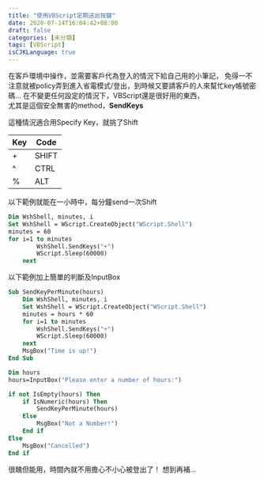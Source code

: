 ```yaml
---
title: "使用VBScript定期送出按鍵"
date: 2020-07-14T16:04:42+08:00
draft: false
categories: [未分類]
tags: [VBScript]
isCJKLanguage: true
---
```

在客戶環境中操作，並需要客戶代為登入的情況下給自己用的小筆記，
免得一不注意就被policy弄到進入省電模式/登出，到時候又要請客戶的人來幫忙key帳號密碼…
在不變更任何設定的情況下，VBScript還是很好用的東西，  
尤其是這個安全無害的method，**SendKeys**
<!--more-->
這種情況適合用Specify Key，就挑了Shift
  
|Key|Code|
|-|-|
|+|SHIFT|
|^|CTRL|
|%|ALT

以下範例就能在一小時中，每分鐘send一次Shift
```vb
Dim WshShell, minutes, i
Set WshShell = WScript.CreateObject("WScript.Shell")
minutes = 60
for i=1 to minutes
		WshShell.SendKeys("+")
		WScript.Sleep(60000)
	next
```

以下範例加上簡單的判斷及InputBox
```vb
Sub SendKeyPerMinute(hours)
	Dim WshShell, minutes, i
	Set WshShell = WScript.CreateObject("WScript.Shell")
	minutes = hours * 60
	for i=1 to minutes
		WshShell.SendKeys("+")
		WScript.Sleep(60000)
	next
	MsgBox("Time is up!")
End Sub

Dim hours
hours=InputBox("Please enter a number of hours:")

if not IsEmpty(hours) Then
	if IsNumeric(hours) Then
		SendKeyPerMinute(hours)
	Else
		MsgBox("Not a Number!")
	End if
Else
	MsgBox("Cancelled")
End if
```
很醜但能用，時間內就不用擔心不小心被登出了！
想到再補…